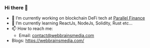 ### Hi there 👋

- 🔭 I’m currently working on blockchain DeFi tech at [Parallel Finance](https://parallel.fi/) 
- 🌱 I’m currently learning ReactJs, NodeJs, Solidity, Rust etc...
- 📫 How to reach me: 
    - Email: contact@webbrainsmedia.com
- Blogs: https://webbrainsmedia.com/
<!--
- 👯 I’m looking to collaborate on 
- 🤔 I’m looking for help with ...
- 💬 Ask me about ...
--->
<!-- 
- 😄 Pronouns: ...
- ⚡ Fun fact: ...
--->

